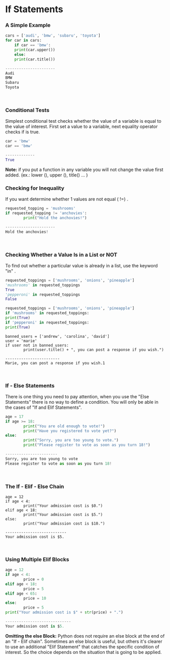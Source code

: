 #  If Statements

### A Simple Example

```py
cars = ['audi', 'bmw', 'subaru', 'toyota']
for car in cars:
	if car == 'bmw':
	print(car.upper())
	else:
	print(car.title())

----------------------
Audi
BMW
Subaru
Toyota
```
<br>

### Conditional Tests

Simplest conditional test checks whether the value of a variable is equal to the value of interest. First set a value to a variable, next equality operator checks if is true.

```py
car = 'bmw'
car == 'bmw'

-------------
True
```

**Note:** if you put a function in any variable you will not change the value first added. (ex.: lower (), upper (), title() ... )
<br>

### Checking for Inequality
If you want determine whether 1 values are not equal  ( !=) . 

```py
requested_topping = 'mushrooms'
if requested_topping != 'anchovies':
		print("Hold the anchovies!")

----------------------
Hold the anchovies!
```
<br>

### Checking Whether a Value Is in a List or NOT
To find out whether a particular value is already in a list, use the keyword "in" .

```py
requested_toppings = ['mushrooms', 'onions', 'pineapple']
'mushrooms' in requested_toppings
True
'pepperoni' in requested_toppings
False

requested_toppings = ['mushrooms', 'onions', 'pineapple']
if 'mushrooms' in requested_toppings:
print(True)
if 'pepperoni' in requested_toppings:
print(True)
```

```PY
banned_users = ['andrew', 'carolina', 'david']
user = 'marie'
if user not in banned_users:
		print(user.title() + ", you can post a response if you wish.")

------------------------
Marie, you can post a response if you wish.1
```
<br>

### If - Else Statements
There is one thing you need to pay attention, when you use the "Else Statements" there is no way to define a condition. You will only be able in the cases of "If and Elif Statements".
```py
age = 17
if age >= 18:
		print("You are old enough to vote!")
		print("Have you registered to vote yet?")
else:
		print("Sorry, you are too young to vote.")
		print("Please register to vote as soon as you turn 18!")

-----------------------
Sorry, you are too young to vote
Please register to vote as soon as you turn 18!
```
<br>

### The If - Elif - Else Chain

```PY
age = 12
if age < 4:
		print("Your admission cost is $0.")
elif age < 18:
		print("Your admission cost is $5.")
else:
		print("Your admission cost is $10.")

---------------------------
Your admission cost is $5.
```
<br>


### Using Multiple Elif Blocks

```py
age = 12
if age < 4:
		price = 0
elif age < 18:
		price = 5
elif age < 65:
		price = 10
else:
		price = 5
print("Your admission cost is $" + str(price) + ".")

-----------------------------
Your admission cost is $5.
```
**Omitting the else Block:** Python does not require an else block at the end of an "If -  Elif chain". Sometimes an else block is useful, but others it's clearer to use an additional "Elif Statement" that catches the specific condition of interest. So the choice depends on the situation that is going to be applied.